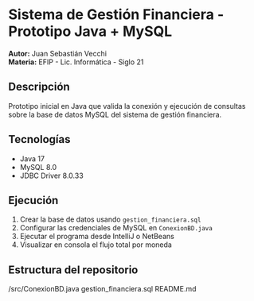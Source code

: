 # Sistema de Gestión Financiera - Prototipo Java + MySQL

**Autor:** Juan Sebastián Vecchi  
**Materia:** EFIP - Lic. Informática - Siglo 21

## Descripción
Prototipo inicial en Java que valida la conexión y ejecución de consultas sobre la base de datos MySQL del sistema de gestión financiera.

## Tecnologías
- Java 17  
- MySQL 8.0  
- JDBC Driver 8.0.33  

## Ejecución
1. Crear la base de datos usando `gestion_financiera.sql`
2. Configurar las credenciales de MySQL en `ConexionBD.java`
3. Ejecutar el programa desde IntelliJ o NetBeans
4. Visualizar en consola el flujo total por moneda

## Estructura del repositorio
/src/ConexionBD.java
gestion_financiera.sql
README.md
